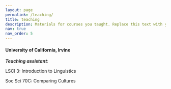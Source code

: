 ```yaml
---
layout: page
permalink: /teaching/
title: teaching
description: Materials for courses you taught. Replace this text with your description.
nav: true
nav_order: 5
---
```


#### University of California, Irvine

***Teaching assistant***:

LSCI 3: Introduction to Linguistics

Soc Sci 70C: Comparing Cultures
